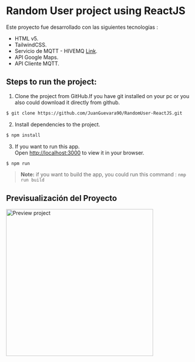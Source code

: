# Random User project using ReactJS

Este proyecto fue desarrollado con las siguientes tecnologías :

- HTML v5.
- TailwindCSS.
- Servicio de MQTT - HIVEMQ [Link](https://www.hivemq.com).
- API Google Maps.
- API Cliente MQTT.

## Steps to run the project:

1. Clone the project from GitHub.If you have git installed on your pc or you also could download it directly from github.

```bash
$ git clone https://github.com/JuanGuevara90/RandomUser-ReactJS.git
```

2. Install dependencies to the project.

```bash
$ npm install
```

3. If you want to run this app.\
   Open [http://localhost:3000](http://localhost:3000) to view it in your browser.

```bash
$ npm run
```

> **Note:** if you want to build the app, you could run this command : `nmp run build`

## Previsualización del Proyecto

<img src="./public/preview.png" alt="Preview project" width="400" />
